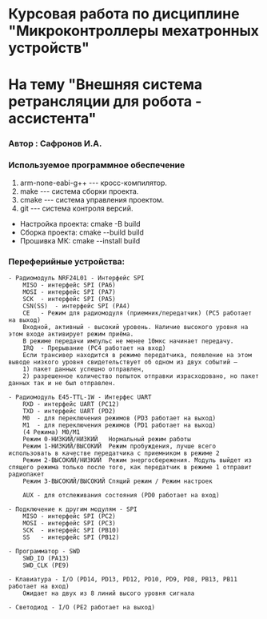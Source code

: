 # Курсовая работа по дисциплине "Микроконтроллеры мехатронных устройств"
# На тему "Внешняя система ретрансляции для робота - ассистента"
### Автор : Сафронов И.А.

### Используемое программное обеспечение

1. arm-none-eabi-g++ --- кросс-компилятор.
1. make --- система сборки проекта.
1. cmake --- система управления проектом.
1. git --- система контроля версий.

- Настройка проекта: 
    cmake -B build
- Сборка проекта:
    cmake --build build     
- Прошивка МК:
    cmake --install build 

### Переферийные устройства:
    - Радиомодуль NRF24L01 - Интерфейс SPI
        MISO - интерфейс SPI (PA6)
        MOSI - интерфейс SPI (PA7)
        SCK  - интерфейс SPI (PA5)
        CSN(SS)  - интерфейс SPI (PA4)
        CE   - Режим для радиомодуля (приемник/передатчик) (PC5 работает на выход)
        Входной, активный - высокий уровень. Наличие высокого уровня на этом входе активирует режим приёма. 
        В режиме передачи импульс не менее 10мкс начинает передачу.
        IRQ  - Прерывание (PC4 работает на вход)
        Если трансивер находится в режиме передатчика, появление на этом выводе низкого уровня свидетельствует об одном из двух событий – 
        1) пакет данных успешно отправлен, 
        2) разрешенное количество попыток отправки израсходовано, но пакет данных так и не был отправлен.

    - Радиомодуль E45-TTL-1W - Интерфес UART
        RXD - интерфейс UART (PC12)
        TXD - интерфейс UART (PD2)
        M0  - для переключения режимов (PD3 работает на выход)
        M1  - для переключения режимов (PD1 работает на выход)
        (4 Режима) M0/M1
        Режим 0-НИЗКИЙ/НИЗКИЙ	Нормальный режим работы
        Режим 1-НИЗКИЙ/ВЫСОКИЙ	Режим пробуждения, лучше всего использовать в качестве передатчика с приемником в режиме 2
        Режим 2-ВЫСОКИЙ/НИЗКИЙ	Режим энергосбережения. Модуль выйдет из спящего режима только после того, как передатчик в режиме 1 отправит радиопакет
        Режим 3-ВЫСОКИЙ/ВЫСОКИЙ	Спящий режим / Режим настроек

        AUX - для отслеживания состояния (PD0 работает на вход)

    - Подключение к другим модулям - SPI
        MISO - интерфейс SPI (PC2)
        MOSI - интерфейс SPI (PC3)
        SCK  - интерфейс SPI (PB10)
        SS   - интерфейс SPI (PB12)

    - Программатор - SWD 
        SWD_IO (PA13)
        SWD_CLK (PE9)

    - Клавиатура - I/O (PD14, PD13, PD12, PD10, PD9, PD8, PB13, PB11 работает на вход)
        Ожидает на двух из 8 линий высого уровня сигнала 

    - Светодиод - I/O (PE2 работает на выход)


